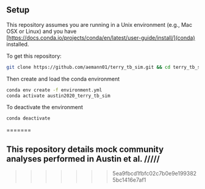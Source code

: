 ## Setup

This repository assumes you are running in a Unix environment (e.g., Mac OSX or Linux) and you have [https://docs.conda.io/projects/conda/en/latest/user-guide/install/](conda) installed.

To get this repository:

```bash
git clone https://github.com/aemann01/terry_tb_sim.git && cd terry_tb_sim
```

Then create and load the conda environment

```bash
conda env create -f environment.yml
conda activate austin2020_terry_tb_sim
```

To deactivate the environment

```bash
conda deactivate
```
=======
## This repository details mock community analyses performed in Austin et al. /////
>>>>>>> 5ea9fbcd1fbfc02c7b0e9e1993825bc1416e7af1
